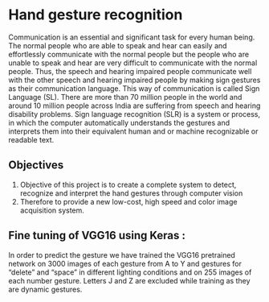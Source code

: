 # Hand gesture recognition

Communication is an essential and significant task for every human being. The normal people who are able to speak and hear can easily and effortlessly communicate with the normal people but the people who are unable to speak and hear are very difficult to communicate with the normal people. Thus, the speech and hearing impaired people communicate well with the other speech and hearing impaired people by making sign gestures as their communication language. This way of communication is called Sign Language (SL). There are more than 70 million people in the world and around 10 million people across India are suffering from speech and hearing disability problems. Sign language recognition (SLR) is a system or process, in which the computer automatically understands the gestures and interprets them into their equivalent human and or machine recognizable or readable text.

## Objectives

1. Objective of this project is to create a complete system to detect, recognize and
interpret the hand gestures through computer vision
2. Therefore to provide a new low-cost, high speed and color image acquisition system.


## Fine tuning of VGG16 using Keras : 

In order to predict the gesture we have trained the VGG16 pretrained network on 3000 images of each gesture from A to Y and gestures for “delete” and “space” in different lighting conditions and on 255 images of each number gesture. Letters J and Z are excluded while training as they are dynamic gestures. 
